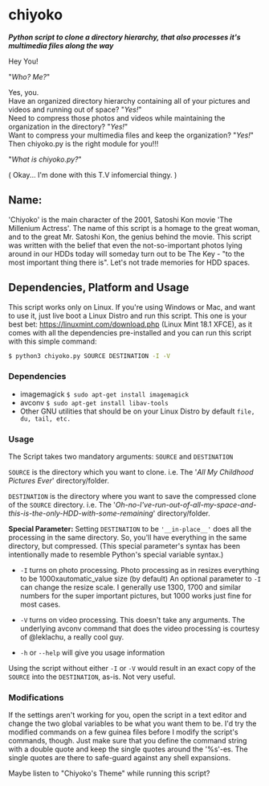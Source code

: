# chiyoko
__*Python script to clone a directory hierarchy, that also processes it's multimedia files along the way*__

Hey You!

"_Who? Me?_"

Yes, you.<br />
Have an organized directory hierarchy containing all of your pictures and videos and running out of space? "*Yes!*"<br />
Need to compress those photos and videos while maintaining the organization in the directory? "*Yes!*"<br /> Want to compress your
multimedia files and keep the organization? "*Yes!*"<br /> Then chiyoko.py is the right module for you!!!

"*What is chiyoko.py?*"

( Okay... I'm done with this T.V infomercial thingy. )

## Name:
'Chiyoko' is the main character of the 2001, Satoshi Kon movie 'The Millenium Actress'. The name of this script
is a homage to the great woman, and to the great Mr. Satoshi Kon, the genius behind the movie.
This script was written with the belief that even the not-so-important photos lying around in our HDDs today will
someday turn out to be The Key - "to the most important thing there is". Let's not trade memories for HDD spaces.

## Dependencies, Platform and Usage
This script works only on Linux. If you're using Windows or Mac, and want to use it, just live boot a Linux Distro
and run this script. This one is your best bet: https://linuxmint.com/download.php (Linux Mint 18.1 XFCE), as it
comes with all the dependencies pre-installed and you can run this script with this simple command:

```bash
$ python3 chiyoko.py SOURCE DESTINATION -I -V
```

### Dependencies
* imagemagick ```$ sudo apt-get install imagemagick```
* avconv ```$ sudo apt-get install libav-tools```
* Other GNU utilities that should be on your Linux Distro by default ```file, du, tail, etc.```

### Usage

The Script takes two mandatory arguments: ```SOURCE``` and ```DESTINATION```

```SOURCE``` is the directory which you want to clone. i.e. The '*All My Childhood Pictures Ever*' directory/folder.

```DESTINATION``` is the directory where you want to save the compressed clone of the ```SOURCE``` directory. i.e. The
'_Oh-no-I've-run-out-of-all-my-space-and-this-is-the-only-HDD-with-some-remaining_' directory/folder.

**Special Parameter:** Setting ```DESTINATION``` to be ```'__in-place__'``` does all the processing in the same directory.
So, you'll have everything in the same directory, but compressed. (This special parameter's syntax has been
intentionally made to resemble Python's special variable syntax.)

* ```-I``` turns on photo processing. Photo processing as in resizes everything to be 1000xautomatic_value size (by default) An optional parameter to ```-I``` can change the resize scale. I generally use 1300, 1700 and similar numbers for the super important pictures, but 1000 works just fine for most cases.

* ```-V``` turns on video processing. This doesn't take any arguments. The underlying avconv command that does the video processing is courtesy of @leklachu, a really cool guy.

* ```-h``` or ```--help``` will give you usage information

Using the script without either ```-I``` or ```-V``` would result in an exact copy of the ```SOURCE``` into the ```DESTINATION```, as-is. Not
very useful.

### Modifications
If the settings aren't working for you, open the script in a text editor and change the two global variables to be
what you want them to be. I'd try the modified commands on a few guinea files before I modify the script's commands,
though. Just make sure that you define the command string with a double quote and keep the single quotes around the
'%s'-es. The single quotes are there to safe-guard against any shell expansions.

Maybe listen to "Chiyoko's Theme" while running this script?      
